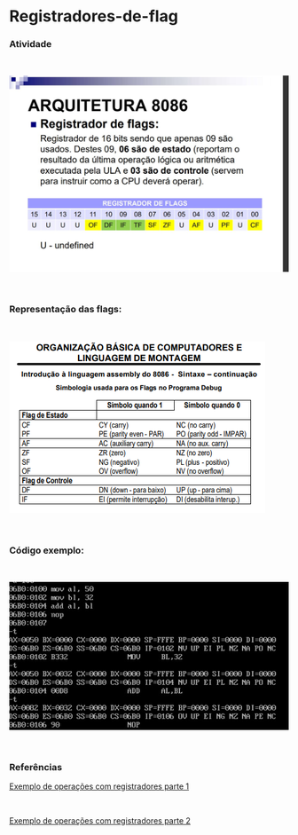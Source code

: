 # Registradores-de-flag

<h3>Atividade</h3>
<br/>

![Atividade](atividade.jfif "Atividade")

<br/>

<h3>Representação das flags:</h3>

<br/>

![Flags](simbologia.png)

<br/>

<h3>Código exemplo:</h3>

<br/>

![Simbologia](código.jfif "Código exemplo 1")

<br/>

<h3>Referências</h3>

[Exemplo de operações com registradores parte 1](https://www.youtube.com/watch?v=CfVj3Iip4q4)

<br/>

[Exemplo de operações com registradores parte 2](https://www.youtube.com/watch?v=L5-YG6MYs5w&t=1967s)
